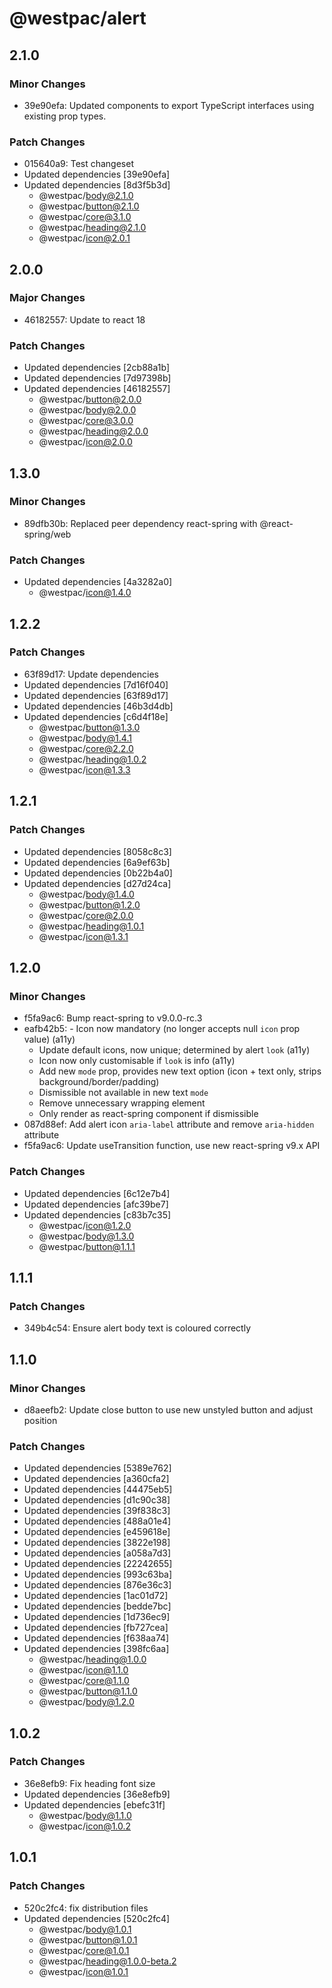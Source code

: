 # @westpac/alert

## 2.1.0

### Minor Changes

- 39e90efa: Updated components to export TypeScript interfaces using existing prop types.

### Patch Changes

- 015640a9: Test changeset
- Updated dependencies [39e90efa]
- Updated dependencies [8d3f5b3d]
  - @westpac/body@2.1.0
  - @westpac/button@2.1.0
  - @westpac/core@3.1.0
  - @westpac/heading@2.1.0
  - @westpac/icon@2.0.1

## 2.0.0

### Major Changes

- 46182557: Update to react 18

### Patch Changes

- Updated dependencies [2cb88a1b]
- Updated dependencies [7d97398b]
- Updated dependencies [46182557]
  - @westpac/button@2.0.0
  - @westpac/body@2.0.0
  - @westpac/core@3.0.0
  - @westpac/heading@2.0.0
  - @westpac/icon@2.0.0

## 1.3.0

### Minor Changes

- 89dfb30b: Replaced peer dependency react-spring with @react-spring/web

### Patch Changes

- Updated dependencies [4a3282a0]
  - @westpac/icon@1.4.0

## 1.2.2

### Patch Changes

- 63f89d17: Update dependencies
- Updated dependencies [7d16f040]
- Updated dependencies [63f89d17]
- Updated dependencies [46b3d4db]
- Updated dependencies [c6d4f18e]
  - @westpac/button@1.3.0
  - @westpac/body@1.4.1
  - @westpac/core@2.2.0
  - @westpac/heading@1.0.2
  - @westpac/icon@1.3.3

## 1.2.1

### Patch Changes

- Updated dependencies [8058c8c3]
- Updated dependencies [6a9ef63b]
- Updated dependencies [0b22b4a0]
- Updated dependencies [d27d24ca]
  - @westpac/body@1.4.0
  - @westpac/button@1.2.0
  - @westpac/core@2.0.0
  - @westpac/heading@1.0.1
  - @westpac/icon@1.3.1

## 1.2.0

### Minor Changes

- f5fa9ac6: Bump react-spring to v9.0.0-rc.3
- eafb42b5: - Icon now mandatory (no longer accepts null `icon` prop value) (a11y)
  - Update default icons, now unique; determined by alert `look` (a11y)
  - Icon now only customisable if `look` is info (a11y)
  - Add new `mode` prop, provides new text option (icon + text only, strips background/border/padding)
  - Dismissible not available in new text `mode`
  - Remove unnecessary wrapping element
  - Only render as react-spring component if dismissible
- 087d88ef: Add alert icon `aria-label` attribute and remove `aria-hidden` attribute
- f5fa9ac6: Update useTransition function, use new react-spring v9.x API

### Patch Changes

- Updated dependencies [6c12e7b4]
- Updated dependencies [afc39be7]
- Updated dependencies [c83b7c35]
  - @westpac/icon@1.2.0
  - @westpac/body@1.3.0
  - @westpac/button@1.1.1

## 1.1.1

### Patch Changes

- 349b4c54: Ensure alert body text is coloured correctly

## 1.1.0

### Minor Changes

- d8aeefb2: Update close button to use new unstyled button and adjust position

### Patch Changes

- Updated dependencies [5389e762]
- Updated dependencies [a360cfa2]
- Updated dependencies [44475eb5]
- Updated dependencies [d1c90c38]
- Updated dependencies [39f838c3]
- Updated dependencies [488a01e4]
- Updated dependencies [e459618e]
- Updated dependencies [3822e198]
- Updated dependencies [a058a7d3]
- Updated dependencies [22242655]
- Updated dependencies [993c63ba]
- Updated dependencies [876e36c3]
- Updated dependencies [1ac01d72]
- Updated dependencies [bedde7bc]
- Updated dependencies [1d736ec9]
- Updated dependencies [fb727cea]
- Updated dependencies [f638aa74]
- Updated dependencies [398fc6aa]
  - @westpac/heading@1.0.0
  - @westpac/icon@1.1.0
  - @westpac/core@1.1.0
  - @westpac/button@1.1.0
  - @westpac/body@1.2.0

## 1.0.2

### Patch Changes

- 36e8efb9: Fix heading font size
- Updated dependencies [36e8efb9]
- Updated dependencies [ebefc31f]
  - @westpac/body@1.1.0
  - @westpac/icon@1.0.2

## 1.0.1

### Patch Changes

- 520c2fc4: fix distribution files
- Updated dependencies [520c2fc4]
  - @westpac/body@1.0.1
  - @westpac/button@1.0.1
  - @westpac/core@1.0.1
  - @westpac/heading@1.0.0-beta.2
  - @westpac/icon@1.0.1
